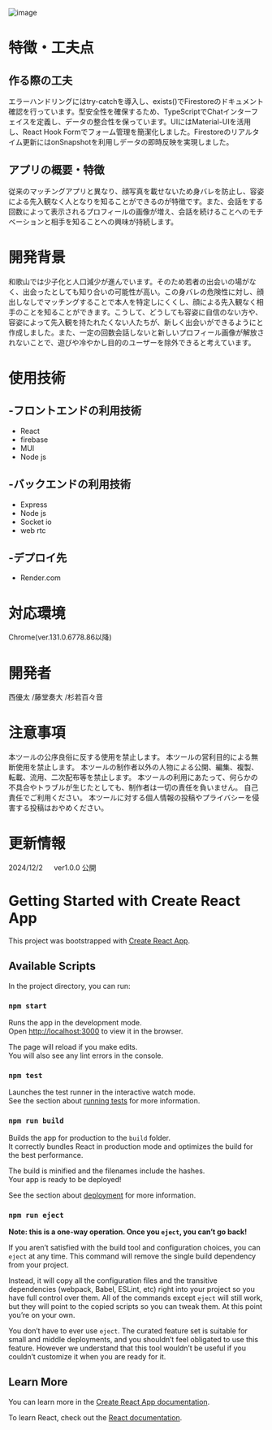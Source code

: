 ![image](https://github.com/user-attachments/assets/027e16e0-0e9b-431e-86c1-dfc51a3c58b5)

# 特徴・工夫点  
## 作る際の工夫
エラーハンドリングにはtry-catchを導入し、exists()でFirestoreのドキュメント確認を行っています。型安全性を確保するため、TypeScriptでChatインターフェイスを定義し、データの整合性を保っています。UIにはMaterial-UIを活用し、React Hook Formでフォーム管理を簡潔化しました。Firestoreのリアルタイム更新にはonSnapshotを利用しデータの即時反映を実現しました。
## アプリの概要・特徴
従来のマッチングアプリと異なり、顔写真を載せないため身バレを防止し、容姿による先入観なく人となりを知ることができるのが特徴です。また、会話をする回数によって表示されるプロフィールの画像が増え、会話を続けることへのモチベーションと相手を知ることへの興味が持続します。

# 開発背景
和歌山では少子化と人口減少が進んでいます。そのため若者の出会いの場がなく、出会ったとしても知り合いの可能性が高い。この身バレの危険性に対し、顔出しなしでマッチングすることで本人を特定しにくくし、顔による先入観なく相手のことを知ることができます。こうして、どうしても容姿に自信のない方や、容姿によって先入観を持たれたくない人たちが、新しく出会いができるようにと作成しました。また、一定の回数会話しないと新しいプロフィール画像が解放されないことで、遊びや冷やかし目的のユーザーを除外できると考えています。

# 使用技術
## -フロントエンドの利用技術
* React
* firebase
* MUI
* Node js
## -バックエンドの利用技術
* Express
* Node js
* Socket io
* web rtc
## -デプロイ先
* Render.com 
# 対応環境
Chrome(ver.131.0.6778.86以降)

# 開発者
西優太
/藤堂奏大
/杉若百々音

# 注意事項
本ツールの公序良俗に反する使用を禁止します。
本ツールの営利目的による無断使用を禁止します。
本ツールの制作者以外の人物による公開、編集、複製、転載、流用、二次配布等を禁止します。
本ツールの利用にあたって、何らかの不具合やトラブルが生じたとしても、制作者は一切の責任を負いません。 自己責任でご利用ください。
本ツールに対する個人情報の投稿やプライバシーを侵害する投稿はおやめください。
# 更新情報
2024/12/2 　 ver1.0.0 公開



# Getting Started with Create React App

This project was bootstrapped with [Create React App](https://github.com/facebook/create-react-app).

## Available Scripts

In the project directory, you can run:

### `npm start`

Runs the app in the development mode.\
Open [http://localhost:3000](http://localhost:3000) to view it in the browser.

The page will reload if you make edits.\
You will also see any lint errors in the console.

### `npm test`

Launches the test runner in the interactive watch mode.\
See the section about [running tests](https://facebook.github.io/create-react-app/docs/running-tests) for more information.

### `npm run build`

Builds the app for production to the `build` folder.\
It correctly bundles React in production mode and optimizes the build for the best performance.

The build is minified and the filenames include the hashes.\
Your app is ready to be deployed!

See the section about [deployment](https://facebook.github.io/create-react-app/docs/deployment) for more information.

### `npm run eject`

**Note: this is a one-way operation. Once you `eject`, you can’t go back!**

If you aren’t satisfied with the build tool and configuration choices, you can `eject` at any time. This command will remove the single build dependency from your project.

Instead, it will copy all the configuration files and the transitive dependencies (webpack, Babel, ESLint, etc) right into your project so you have full control over them. All of the commands except `eject` will still work, but they will point to the copied scripts so you can tweak them. At this point you’re on your own.

You don’t have to ever use `eject`. The curated feature set is suitable for small and middle deployments, and you shouldn’t feel obligated to use this feature. However we understand that this tool wouldn’t be useful if you couldn’t customize it when you are ready for it.

## Learn More

You can learn more in the [Create React App documentation](https://facebook.github.io/create-react-app/docs/getting-started).

To learn React, check out the [React documentation](https://reactjs.org/).
